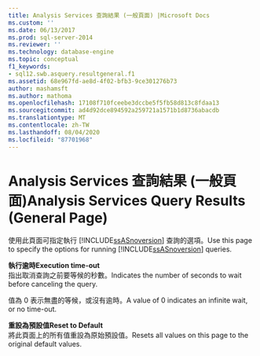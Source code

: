 ```yaml
---
title: Analysis Services 查詢結果 (一般頁面) |Microsoft Docs
ms.custom: ''
ms.date: 06/13/2017
ms.prod: sql-server-2014
ms.reviewer: ''
ms.technology: database-engine
ms.topic: conceptual
f1_keywords:
- sql12.swb.asquery.resultgeneral.f1
ms.assetid: 68e967fd-ae8d-4f02-bfb3-9ce301276b73
author: mashamsft
ms.author: mathoma
ms.openlocfilehash: 17108f710fceebe3dccbe5f5fb58d813c8fdaa13
ms.sourcegitcommit: ad4d92dce894592a259721a1571b1d8736abacdb
ms.translationtype: MT
ms.contentlocale: zh-TW
ms.lasthandoff: 08/04/2020
ms.locfileid: "87701968"
---
```

# <a name="analysis-services-query-results-general-page"></a><span data-ttu-id="39e22-102">Analysis Services 查詢結果 (一般頁面)</span><span class="sxs-lookup"><span data-stu-id="39e22-102">Analysis Services Query Results (General Page)</span></span>
  <span data-ttu-id="39e22-103">使用此頁面可指定執行 [!INCLUDE[ssASnoversion](../includes/ssasnoversion-md.md)] 查詢的選項。</span><span class="sxs-lookup"><span data-stu-id="39e22-103">Use this page to specify the options for running [!INCLUDE[ssASnoversion](../includes/ssasnoversion-md.md)] queries.</span></span>  
  
 <span data-ttu-id="39e22-104">**執行逾時**</span><span class="sxs-lookup"><span data-stu-id="39e22-104">**Execution time-out**</span></span>  
 <span data-ttu-id="39e22-105">指出取消查詢之前要等候的秒數。</span><span class="sxs-lookup"><span data-stu-id="39e22-105">Indicates the number of seconds to wait before canceling the query.</span></span>  
  
 <span data-ttu-id="39e22-106">值為 0 表示無盡的等候，或沒有逾時。</span><span class="sxs-lookup"><span data-stu-id="39e22-106">A value of 0 indicates an infinite wait, or no time-out.</span></span>  
  
 <span data-ttu-id="39e22-107">**重設為預設值**</span><span class="sxs-lookup"><span data-stu-id="39e22-107">**Reset to Default**</span></span>  
 <span data-ttu-id="39e22-108">將此頁面上的所有值重設為原始預設值。</span><span class="sxs-lookup"><span data-stu-id="39e22-108">Resets all values on this page to the original default values.</span></span>  
  
  

